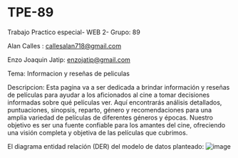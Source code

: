 # TPE-89
Trabajo Practico especial- WEB 2- Grupo: 89

Alan Calles : callesalan718@gmail.com

Enzo Joaquin Jatip: enzojatip@gmail.com

Tema: Informacion y reseñas de peliculas

Descripcion: Esta pagina va a ser dedicada a brindar información y reseñas de películas para ayudar a los aficionados al cine a tomar decisiones informadas sobre qué películas ver. Aquí encontrarás análisis detallados, puntuaciones, sinopsis, reparto, género y recomendaciones para una amplia variedad de películas de diferentes géneros y épocas. Nuestro objetivo es ser una fuente confiable para los amantes del cine, ofreciendo una visión completa y objetiva de las películas que cubrimos.

El diagrama entidad relación (DER) del modelo de datos planteado: 
![image](https://github.com/EnzoJJ/TPE-89/assets/114018093/4aa7b601-73d4-4e8b-9716-1bdf50468284)
